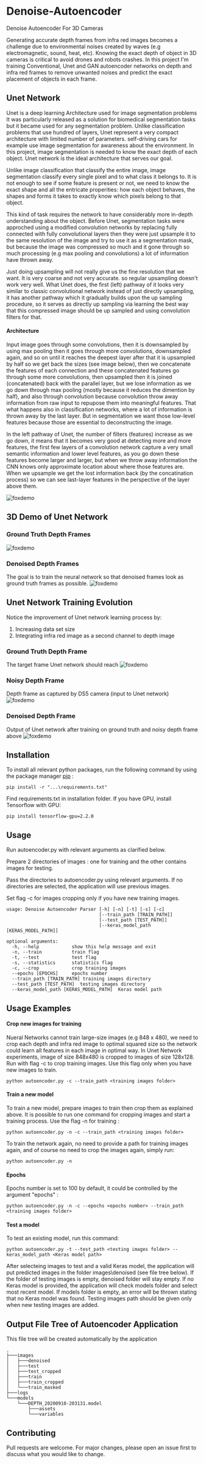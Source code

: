 # Denoise-Autoencoder
Denoise Autoencoder For 3D Cameras

Generating accurate depth frames from infra red images becomes a challenge due to environmental noises created by waves (e.g electromagnetic, sound, heat, etc).
Knowing the exact depth of object in 3D cameras is critical to avoid drones and robots crashes.
In this project I'm training Conventional, Unet and GAN autoencoder networks on depth and infra red frames to remove unwanted noises and predict the exact placement of objects in each frame.


## Unet Network 

Unet is a deep learning Architecture used for image segmentation problems
It was particularly released as a solution for biomedical segmentation tasks
but it became used for any segmentation problem. Unlike classification problems that use hundred of layers, Unet represent a very compact architecture
with limited number of parameters.
self-driving cars for example use image segmentation for awareness about the environment.
In this project, image segmentation is needed to know the exact depth of each object. 
Unet network is the ideal architecture that serves our goal.

Unlike image classification that classify the entire image, image segmentation classify every single pixel
and to what class it belongs to.
It is not enough to see if some feature is present or not, we need to know the exact shape and all the entricate 
properities: how each object behaves, the shapes and forms it takes to exactly know which pixels belong to that object.

This kind of task requires the network to have considerably more in-depth understanding about the object.
Before Unet, segmentation tasks were approched using a modified convolution networks by replacing
fully connected with fully convolutional layers then they were just upsample it to the same
resolution of the image and try to use it as a segmentation mask, but because the image was compressed
so much and it gone through so much processing (e.g max pooling and convolutions) a lot of information have thrown away.

Just doing upsampling will not really give us the fine resolution that we want. It is very
coarse and not very accurate. so regular upsampling doesn't work very well.
What Unet does, the first (left) pathway of it looks very similar to classic convolutional network
instead of just directly upsampling, it has another pathway which it gradually builds upon the up sampling
procedure, so it serves as directly up sampling via learning the best way that this compressed image should
be up sampled and using convolution filters for that.
    
#### Architecture
Input image goes through some convolutions, then it is downsampled by using
max pooling then it goes through more convolutions, downsampled again, and so on until it reaches the deepest layer
after that it is upsampled by half so we get back the sizes (see image below), then we concatenate the features of each connection 
and these concatenated features go through some more convolutions, then upsampled then it is joined (concatenated) back 
with the parallel layer, but we lose information as we go down through max pooling (mostly because it reduces the dimention by half), and
also through convolution because convolution throw away information from raw input to repupose them into
meaningful features. That what happens also in classification networks, where a lot of information is 
thrown away by the last layer. But in segmentation we want those low-level features because those
are essential to deconstructing the image. 

In the left pathway of Unet, the number of filters (features) increase as we go down, it means that it becomes
very good at detecting more and more features, the first few layers of a convolution network capture a very small semantic information and lower level
features, as you go down these features become larger and larger, but when we throw away information the CNN
knows only approximate location about where those features are.
When we upsample we get the lost information back (by the concatination process)
so we can see last-layer features in the perspective of the layer above them.
    
![foxdemo](images/Unet.PNG)




## 3D Demo of Unet Network

### Ground Truth Depth Frames

![foxdemo](images/3D-pure.gif)

### Denoised Depth Frames
The goal is to train the neural network so that denoised frames look as ground truth frames as possible.
![foxdemo](images/3D-denoised.gif)


## Unet Network Training Evolution 
Notice the improvement of Unet network learning process by:
1. Increasing data set size 
2. Integrating infra red image as a second channel to depth image

### Ground Truth Depth Frame
The target frame Unet network should reach
![foxdemo](images/GT-3D.PNG)

### Noisy Depth Frame
Depth frame as captured by DS5 camera (input to Unet network)
![foxdemo](images/noisy-3D.PNG)

### Denoised Depth Frame
Output of Unet network after training on ground truth and noisy depth frame above
![foxdemo](images/Unet-Evolution.gif)


## Installation

To install all relevant python packages, run the following command by using the package manager [pip](https://pip.pypa.io/en/stable/) :

    pip install -r "...\requirements.txt"

Find requirements.txt in installation folder.
If you have GPU, install Tensorflow with GPU:

    pip install tensorflow-gpu=2.2.0

## Usage

Run autoencoder.py with relevant arguments as clarified below.

Prepare 2 directories of images : one for training and the other contains images for testing.

Pass the directories to autoencoder.py using relevant arguments. If no directories are selected, the application will use previous images.

Set flag -c for images cropping only if you have new training images.

    usage: Denoise Autoencoder Parser [-h] [-n] [-t] [-s] [-c]
                                      [--train_path [TRAIN_PATH]]
                                      [--test_path [TEST_PATH]]
                                      [--keras_model_path [KERAS_MODEL_PATH]]

    optional arguments:
      -h, --help            show this help message and exit
      -n, --train           train flag
      -t, --test            test flag
      -s, --statistics      statistics flag
      -c, --crop            crop training images
      --epochs [EPOCHS]     epochs number
      --train_path [TRAIN_PATH] training images directory
      --test_path [TEST_PATH]  testing images directory
      --keras_model_path [KERAS_MODEL_PATH]  Keras model path
                    

## Usage Examples
#### Crop new images for training
Nueral Networks cannot train large-size images (e.g 848 x 480), we need to crop each depth and infra red image to optimal squared size so the network could learn all features in each image in optimal way. In Unet Network experiments, image of size 848x480 is cropped to images of size 128x128. 
Run with flag -c to crop training images. Use this flag only when you have new images to train. 

    python autoencoder.py -c --train_path <training images folder>

#### Train a new model
To train a new model, prepare images to train then crop them as explained above. It is possible to run one command for cropping images and start a training process.
Use the flag -n for training :

    python autoencoder.py -n -c --train_path <training images folder>

To train the network again, no need to provide a path for training images again, and of course no need to crop the images again, simply run:

    python autoencoder.py -n 

#### Epochs
Epochs number is set to 100 by default, it could be controlled by the argument "epochs" :

    python autoencoder.py -n -c --epochs <epochs number> --train_path <training images folder>


#### Test a model
To test an existing model, run this command:

    python autoencoder.py -t --test_path <testing images folder> --keras_model_path <Keras model path>

After selecteing images to test and a valid Keras model, the application will put predicted images in the folder images\denoised (see file tree below). If the folder of testing images is empty, denoised folder will stay empty. If no Keras model is provided, the application will check models folder and select most recent model. If models folder is empty, an error will be thrown stating that no Keras model was found.
Testing images path should be given only when new testing images are added.

## Output File Tree of Autoencoder Application 
This file tree will be created automatically by the application

    .
    ├───images
    │   ├───denoised
    │   ├───test
    │   ├───test_cropped
    │   ├───train
    │   ├───train_cropped
    │   └───train_masked
    ├───logs
    └───models
        └───DEPTH_20200910-203131.model
            ├───assets
            └───variables


## Contributing
Pull requests are welcome. For major changes, please open an issue first to discuss what you would like to change.

